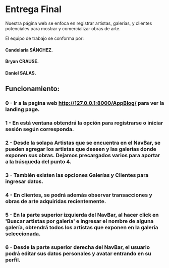 # Entrega Final

Nuestra página web se enfoca en registrar artistas, galerías, y clientes potenciales para mostrar y comercializar obras de arte.

El equipo de trabajo se conforma por:

#### Candelaria SÁNCHEZ.
#### Bryan CRAUSE.
#### Daniel SALAS.

## Funcionamiento:


### 0 - Ir a la pagina web http://127.0.0.1:8000/AppBlog/ para ver la landing page.

### 1 - En está ventana obtendrá la opción para registrarse o iniciar sesión según corresponda.

### 2 - Desde la solapa Artistas que se encuentra en el NavBar, se pueden agregar los artistas que deseen y las galerías donde exponen sus obras. Dejamos precargados varios para aportar a la búsqueda del punto 4. 

### 3 - También existen las opciones Galerías y Clientes para ingresar datos. 

### 4 - En clientes, se podrá además observar transacciones y obras de arte adquiridas recientemente.

### 5 - En la parte superior izquierda del NavBar, al hacer click en 'Buscar artistas por galería' e ingresar el nombre de alguna galería, obtendrá todos los artistas que exponen en la galería seleccionada.

### 6 - Desde la parte superior derecha del NavBar, el usuario podrá editar sus datos personales y avatar entrando en su perfil.
